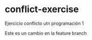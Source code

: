 # conflict-exercise
Ejercicio conflicto utn programación 1 

Este es un cambio en la feature branch 